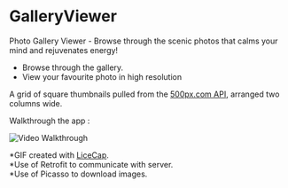 # GalleryViewer
Photo Gallery Viewer - Browse through the scenic photos that calms your mind and rejuvenates energy! 

- Browse through the gallery.
- View your favourite photo in high resolution

A grid of square thumbnails pulled from the [500px.com API](https://github.com/500px/api-documentation), arranged two columns wide.

Walkthrough the app : 

<img src='http://imgur.com/Q3je3JV.gif' title='Video Walkthrough' width='' alt='Video Walkthrough' />

*GIF created with [LiceCap](http://www.cockos.com/licecap/). <br/>
*Use of Retrofit to communicate with server. <br/>
*Use of Picasso to download images. <br/>
